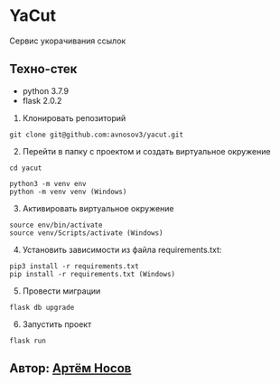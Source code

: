 # YaCut

Сервис укорачивания ссылок

## Техно-стек
* python 3.7.9
* flask 2.0.2


1. Клонировать репозиторий
```
git clone git@github.com:avnosov3/yacut.git
```
2. Перейти в папку с проектом и создать виртуальное окружение
```
cd yacut
```
```
python3 -m venv env
python -m venv venv (Windows)
```
3. Активировать виртуальное окружение
```
source env/bin/activate
source venv/Scripts/activate (Windows)
```
4. Установить зависимости из файла requirements.txt:
```
pip3 install -r requirements.txt
pip install -r requirements.txt (Windows)
```
5. Провести миграции
```
flask db upgrade
```
6. Запустить проект
```
flask run
```

## Автор: [Артём Носов](https://github.com/avnosov3)
